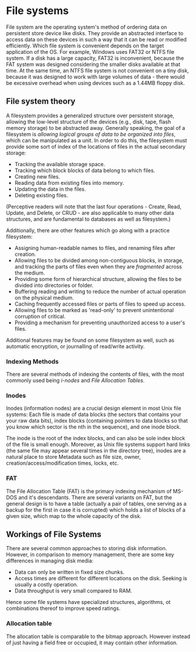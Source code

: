 # File systems

File system are the operating system's method of ordering data on persistent store device like disks. They provide an abstracted interface to access data on these devices in such a way that it can be read or modified efficiently. Which file system is convenient depends on the target application of the OS.
For example, Windows uses FAT32 or NTFS file system. If a disk has a large capacity, FAT32 is inconvenient, because the FAT system was designed considering the smaller disks available at that time. At the same time, an NTFS file system is not convenient on a tiny disk, because it was designed to work with large volumes of data - there would be excessive overhead when using devices such as a 1.44MB floppy disk.

## File system theory

A filesystem provides a generalized structure over persistent storage, allowing the low-level structure of the devices (e.g., disk, tape, flash memory storage) to be abstracted away. Generally speaking, the goal of a filesystem is *allowing logical groups of data to be organized into files*, which can be manipulated as a unit. In order to do this, the filesystem must provide some sort of index of the locations of files in the actual secondary storage:

* Tracking the available storage space.
* Tracking which block blocks of data belong to which files.
* Creating new files.
* Reading data from existing files into memory.
* Updating the data in the files.
* Deleting existing files.

(Perceptive readers will note that the last four operations - Create, Read, Update, and Delete, or CRUD - are also applicable to many other data structures, and are fundamental to databases as well as filesystem.)

Additionally, there are other features which go along with a practice filesystem:

* Assigning human-readable names to files, and renaming files after creation.
* Allowing files to be divided among non-contiguous blocks, in storage, and tracking the parts of files even when they are *fragmented* across the medium.
* Providing some form of hierarchical structure, allowing the files to be divided into directories or folder.
* Buffering reading and writing to reduce the number of actual operation on the physical medium.
* Caching frequently accessed files or parts of files to speed up access.
* Allowing files to be marked as 'read-only' to prevent unintentional corruption of critical.
* Providing a mechanism for preventing unauthorized access to a user's files.

Additional features may be found on some filesystem as well, such as automatic encryption, or journalling of read/write activity.

### Indexing Methods

There are several methods of indexing the contents of files, with the most commonly used being *i-nodes* and *File Allocation Tables*.

### Inodes

Inodes (information nodes) are a crucial design element in most Unix file systems: Each file is made of data blocks (the sectors that contains your your raw data bits), index blocks (containing pointers to data blocks so that you know which sector is the nth in the sequence), and one inode block.

The inode is the root of the index blocks, and can also be sole index block of the file is small enough. Moreover, as Unix file systems support hard links (the same file may appear several times in the directory tree), inodes are a natural place to store Metadata such as file size, owner, creation/access/modification times, locks, etc.

### FAT

The File Allocation Table (FAT) is the primary indexing mechanism of MS-DOS and it's descendants. There are several variants on FAT, but the general design is to have a table (actually a pair of tables, one serving as a backup for the first in case it is corrupted) which holds a list of blocks of a given size, which map to the whole capacity of the disk.

## Workings of File Systems

There are several common approaches to storing disk information. However, in comparison to memory management, there are some key differences in managing disk media:

* Data can only be written in fixed size chunks.
* Access times are different for different locations on the disk. Seeking is usually a costly operation.
* Data throughput is very small compared to RAM.

Hence some file systems have specialized structures, algorithms, ot combinations thereof to improve speed ratings.

### Allocation table

The allocation table is comparable to the bitmap approach. However instead of just having a field free or occupied, it may contain other information.